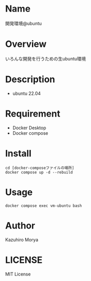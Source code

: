 Name
====
開発環境@ubuntu

Overview
====
いろんな開発を行うための生ubuntu環境

Description
====
- ubuntu 22.04 

Requirement
====
- Docker Desktop
- Docker compose

Install
====
```
cd [docker-composeファイルの場所]
docker compose up -d --rebuild
```
Usage
====
```
docker compose exec vm-ubuntu bash
```

Author
====
Kazuhiro Morya

LICENSE
====
MIT License